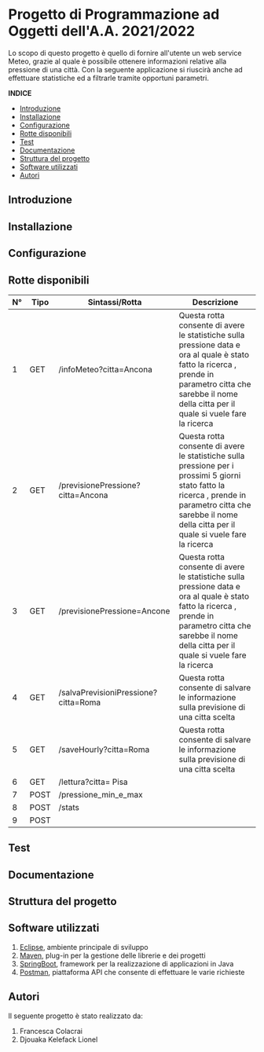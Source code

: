# Progetto di Programmazione ad Oggetti dell'A.A. 2021/2022

Lo scopo di questo progetto è quello di fornire all'utente un web service Meteo, grazie al quale è possibile ottenere informazioni relative alla pressione di
una città. Con la seguente applicazione si riuscirà anche ad effettuare statistiche ed a filtrarle tramite opportuni parametri.

**INDICE**

* [Introduzione](#introduzione)
* [Installazione](#installazione)
* [Configurazione](#configurazione)
* [Rotte disponibili](#rotte)
* [Test](#test)
* [Documentazione](#documentazione)
* [Struttura del progetto](#struttura)
* [Software utilizzati](#software)
* [Autori](#autori)

<a name="introduzione"></a>
## Introduzione 

<a name="installazione"></a>
## Installazione

<a name="configurazione"></a>
## Configurazione 

<a name="rotte"></a>
## Rotte disponibili
<a name="table"></a>


|N°   | Tipo | Sintassi/Rotta             | Descrizione                                                                                                                                                                                                  |
|-----|------|----------------------------|--------------------------------------------------------------------------------------------------------------------------------------------------------------------------------------------------------------|
| 1   | GET  |   /infoMeteo?citta=Ancona       | Questa rotta consente di avere le statistiche sulla pressione data e ora al quale è stato fatto la ricerca , prende in parametro citta che sarebbe il nome della citta per il quale si vuele fare la ricerca |
| 2   | GET  |    /previsionePressione?citta=Ancona | Questa rotta consente di avere le statistiche sulla pressione per i prossimi 5 giorni stato fatto la ricerca , prende in parametro citta che sarebbe il nome della citta per il quale si vuele fare la ricerca                                                |
| 3   | GET  |  /previsionePressione=Ancone    | Questa rotta consente di avere le statistiche sulla pressione data e ora al quale è stato fatto la ricerca , prende in parametro citta che sarebbe il nome della citta per il quale si vuele fare la ricerca                                                                                                                                                                                                              |
| 4   | GET  |    /salvaPrevisioniPressione?citta=Roma    | Questa rotta consente di salvare le informazione sulla previsione di una citta scelta                                                                                                                                                                                                             |
| 5   | GET  |     /saveHourly?citta=Roma   |   Questa rotta consente di salvare le informazione sulla previsione di una citta scelta                                                                                                                                                                                                           |   
| 6   | GET  |    /lettura?citta= Pisa   |                                                                                                                                                                                                              |                                   
| 7   | POST |     /pressione_min_e_max   |                                                                                                                                                                                                              |
| 8   | POST |    /stats         |                                                                                                                                                                                                              |
| 9   | POST |                    |                                                                                                                                                                                                              |

<a name="test"></a>
## Test

<a name="documentazione"></a>
## Documentazione

<a name="struttura"></a>
## Struttura del progetto

<a name="software"></a>
## Software utilizzati
1. [Eclipse](https://www.eclipse.org/downloads/), ambiente principale di sviluppo
2. [Maven](https://maven.apache.org/), plug-in per la gestione delle librerie e dei progetti
3. [SpringBoot](https://spring.io/projects/spring-boot), framework per la realizzazione di applicazioni in Java
4. [Postman](https://www.postman.com/), piattaforma API che consente di effettuare le varie richieste

<a name="autori"></a>
## Autori
Il seguente progetto è stato realizzato da:
1. Francesca Colacrai
2. Djouaka Kelefack Lionel
